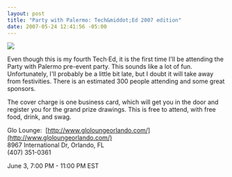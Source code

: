 ```yaml
---
layout: post
title: "Party with Palermo: Tech&middot;Ed 2007 edition"
date: 2007-05-24 12:41:56 -05:00
---
```


[![](http://farm1.static.flickr.com/206/498762885_26806c75c9_m.jpg)](http://partywith.palermo.cc/)

Even though this is my fourth Tech·Ed, it is the first time I'll be attending the Party with Palermo pre-event party. This sounds like a lot of fun. Unfortunately, I'll probably be a little bit late, but I doubt it will take away from festivities. There is an estimated 300 people attending and some great sponsors.

The cover charge is one business card, which will get you in the door and register you for the grand prize drawings. This is free to attend, with free food, drink, and swag.

Glo Lounge:  [http://www.gloloungeorlando.com/](http://www.gloloungeorlando.com/)  
8967 International Dr, Orlando, FL  
(407) 351-0361

June 3, 7:00 PM - 11:00 PM EST
